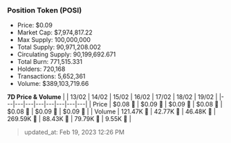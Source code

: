 
  ### Position Token (POSI)
  - Price: $0.09
  - Market Cap: $7,974,817.22
  - Max Supply: 100,000,000
  - Total Supply: 90,971,208.002
  - Circulating Supply: 90,199,692.671
  - Total Burn: 771,515.331
  - Holders: 720,168
  - Transactions: 5,652,361
  - Volume: $389,103,719.66

  **7D Price & Volume**
  | | 13&#x2F;02 | 14&#x2F;02 | 15&#x2F;02 | 16&#x2F;02 | 17&#x2F;02 | 18&#x2F;02 | 19&#x2F;02 |
  |---|---|---|---|---|---|---|---|
  | Price | $0.08 🔻 | $0.09 🚀 | $0.09 🚀 | $0.08 🔻 | $0.08 🚀 | $0.09 🚀 | $0.09 🔻 |
  | Volume | 121.47K 🚀 | 42.77K 🔻 | 46.48K 🚀 | 269.59K 🚀 | 88.43K 🔻 | 79.79K 🔻 | 9.55K 🔻 |

  > updated_at: Feb 19, 2023 12:26 PM
